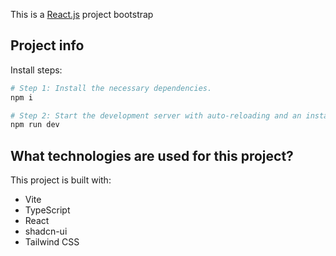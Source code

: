 This is a [React.js](https://nextjs.org) project bootstrap

## Project info
Install steps:
```sh
# Step 1: Install the necessary dependencies.
npm i

# Step 2: Start the development server with auto-reloading and an instant preview.
npm run dev
```
## What technologies are used for this project?
This project is built with:

- Vite
- TypeScript
- React
- shadcn-ui
- Tailwind CSS

